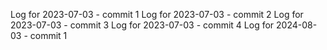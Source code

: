 Log for 2023-07-03 - commit 1
Log for 2023-07-03 - commit 2
Log for 2023-07-03 - commit 3
Log for 2023-07-03 - commit 4
Log for 2024-08-03 - commit 1

